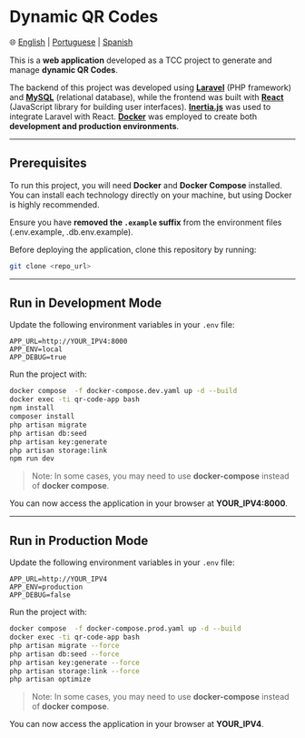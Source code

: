 # Dynamic QR Codes

🌐 [English](README.md) | [Portuguese](README.pt.md) | [Spanish](README.es.md)

This is a **web application** developed as a TCC project to generate and manage **dynamic QR Codes**.

The backend of this project was developed using **[Laravel](https://laravel.com/)** (PHP framework) and **[MySQL](https://www.mysql.com/)** (relational database), while the frontend was built with **[React](https://reactjs.org/)** (JavaScript library for building user interfaces). **[Inertia.js](https://inertiajs.com/)** was used to integrate Laravel with React. **[Docker](https://www.docker.com/)** was employed to create both **development and production environments**.

---

## Prerequisites

To run this project, you will need **Docker** and **Docker Compose** installed. You can install each technology directly on your machine, but using Docker is highly recommended.

Ensure you have **removed the `.example` suffix** from the environment files (.env.example, .db.env.example).

Before deploying the application, clone this repository by running:

```bash
git clone <repo_url>
```

---

## Run in Development Mode

Update the following environment variables in your `.env` file:

```env
APP_URL=http://YOUR_IPV4:8000
APP_ENV=local
APP_DEBUG=true
```

Run the project with:

```bash
docker compose  -f docker-compose.dev.yaml up -d --build
docker exec -ti qr-code-app bash
npm install
composer install
php artisan migrate
php artisan db:seed
php artisan key:generate
php artisan storage:link
npm run dev
```

> Note: In some cases, you may need to use **docker-compose** instead of **docker compose**.

You can now access the application in your browser at **YOUR\_IPV4:8000**.

---

## Run in Production Mode

Update the following environment variables in your `.env` file:

```env
APP_URL=http://YOUR_IPV4
APP_ENV=production
APP_DEBUG=false
```

Run the project with:

```bash
docker compose  -f docker-compose.prod.yaml up -d --build
docker exec -ti qr-code-app bash
php artisan migrate --force
php artisan db:seed --force
php artisan key:generate --force
php artisan storage:link --force
php artisan optimize
```

> Note: In some cases, you may need to use **docker-compose** instead of **docker compose**.

You can now access the application in your browser at **YOUR\_IPV4**.

